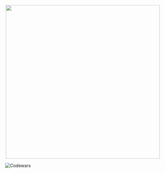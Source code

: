 <img src = 'https://media.tenor.com/PeOnykXrNoEAAAAS/raymix-el%C3%ABctr%C3%B8m%C3%ABm%C3%ABs-dance.gif' style = "width: 500px; display:block; margin-left:auto; margin-right:auto;"> 

![Codewars](https://github.r2v.ch/codewars?user=Ultrageopro1966)
